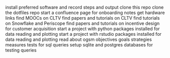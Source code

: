 install preferred software and record steps and output
clone this repo
clone the dotfiles repo
start a confluence page for onboarding notes
get hardware links
find MOOCs on CLTV
find papers and tutorials on CLTV
find tutorials on Snowflake and Periscope
find papers and tutorials on incentive design for customer acquisition
start a project with python packages installed for data reading and plotting
start a project with rstudio packages installed for data reading and plotting
read about ogsm objectives goals strategies measures
tests for sql queries
setup sqlite and postgres databases for testing queries
